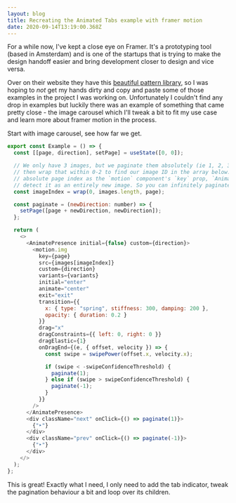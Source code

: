 ```yaml
---
layout: blog
title: Recreating the Animated Tabs example with framer motion
date: 2020-09-14T13:19:00.368Z
---
```

For a while now, I've kept a close eye on Framer. It's a prototyping tool (based in Amsterdam) and is one of the startups that is trying to make the design handoff easier and bring development closer to design and vice versa.

Over on their website they have this [beautiful pattern library](https://www.framer.com/examples/), so I was hoping to _not_ get my hands dirty and copy and paste some of those examples in the project I was working on. Unfortunately I couldn't find any drop in examples but luckily there was an example of something that came pretty close - the image carousel which I'll tweak a bit to fit my use case and learn more about framer motion in the process.


Start with image carousel, see how far we get.

```javascript
export const Example = () => {
  const [[page, direction], setPage] = useState([0, 0]);

  // We only have 3 images, but we paginate them absolutely (ie 1, 2, 3, 4, 5...) and
  // then wrap that within 0-2 to find our image ID in the array below. By passing an
  // absolute page index as the `motion` component's `key` prop, `AnimatePresence` will
  // detect it as an entirely new image. So you can infinitely paginate as few as 1 images.
  const imageIndex = wrap(0, images.length, page);

  const paginate = (newDirection: number) => {
    setPage([page + newDirection, newDirection]);
  };

  return (
    <>
      <AnimatePresence initial={false} custom={direction}>
        <motion.img
          key={page}
          src={images[imageIndex]}
          custom={direction}
          variants={variants}
          initial="enter"
          animate="center"
          exit="exit"
          transition={{
            x: { type: "spring", stiffness: 300, damping: 200 },
            opacity: { duration: 0.2 }
          }}
          drag="x"
          dragConstraints={{ left: 0, right: 0 }}
          dragElastic={1}
          onDragEnd={(e, { offset, velocity }) => {
            const swipe = swipePower(offset.x, velocity.x);

            if (swipe < -swipeConfidenceThreshold) {
              paginate(1);
            } else if (swipe > swipeConfidenceThreshold) {
              paginate(-1);
            }
          }}
        />
      </AnimatePresence>
      <div className="next" onClick={() => paginate(1)}>
        {"‣"}
      </div>
      <div className="prev" onClick={() => paginate(-1)}>
        {"‣"}
      </div>
    </>
  );
};
```

This is great! Exactly what I need, I only need to add the tab indicator, tweak the pagination behaviour a bit and loop over its children.